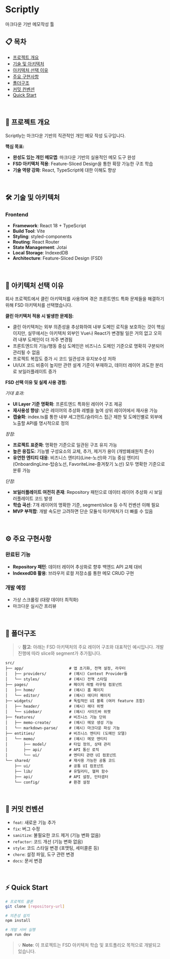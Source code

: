 # Scriptly

마크다운 기반 메모작성 툴

## 📋 목차

- [프로젝트 개요](#-프로젝트-개요)
- [기술 및 아키텍처](#-기술-및-아키텍처)
- [아키텍처 선택 이유](#-아키텍처-선택-이유)
- [주요 구현사항](#-주요-구현사항)
- [폴더구조](#-폴더구조)
- [커밋 컨벤션](#-커밋-컨벤션)
- [Quick Start](#-quick-start)

<br>

## 🚀 프로젝트 개요

Scriptly는 마크다운 기반의 직관적인 개인 메모 작성 도구입니다.

**핵심 목표:**

- **완성도 있는 개인 메모앱**: 마크다운 기반의 실용적인 메모 도구 완성
- **FSD 아키텍처 적용**: Feature-Sliced Design을 통한 확장 가능한 구조 학습
- **기술 역량 강화**: React, TypeScript에 대한 이해도 향상

<br>

## 🛠 기술 및 아키텍처

### Frontend

- **Framework**: React 18 + TypeScript
- **Build Tool**: Vite
- **Styling**: styled-components
- **Routing**: React Router
- **State Management**: Jotai
- **Local Storage**: IndexedDB
- **Architecture**: Feature-Sliced Design (FSD)

<br>

## 🎯 아키텍처 선택 이유

회사 프로젝트에서 클린 아키텍처를 사용하며 겪은 프론트엔드 특화 문제들을 해결하기 위해 FSD 아키텍처를 선택했습니다.

**클린 아키텍처 적용 시 발생한 문제점:**
- 클린 아키텍처는 외부 의존성을 추상화하여 내부 도메인 로직을 보호하는 것이 핵심이지만, 실무에서는 아키텍처 외부인 Vue나 React가 변경될 일은 거의 없고 오히려 내부 도메인이 더 자주 변경됨
- 프론트엔드의 기능/행동 중심 도메인은 비즈니스 도메인 기준으로 명확히 구분되어 관리될 수 없음
- 프로젝트 복잡도 증가 시 코드 일관성과 유지보수성 저하
- UI/UX 코드 비중이 높지만 관련 설계 기준이 부재하고, 데이터 레이어 과도한 분리로 보일러플레이트 증가

**FSD 선택 이유 및 실제 사용 경험:**

*기대 효과:*
- **UI Layer 기준 명확화**: 프론트엔드 특화된 레이어 구조 제공
- **재사용성 향상**: 낮은 레이어의 추상화 레벨을 높여 상위 레이어에서 재사용 가능
- **캡슐화**: index.ts를 통한 내부 세그먼트/슬라이스 접근 제한 및 도메인별로 외부에 노출할 API를 명시적으로 정의

*장점:*
- **프로젝트 표준화**: 명확한 기준으로 일관된 구조 유지 가능
- **높은 응집도**: 기능별 구성요소의 교체, 추가, 제거가 용이 (개방폐쇄원칙 준수)
- **유연한 엔티티 대응**: 비즈니스 엔티티(Line-노선)와 기능 중심 엔티티(OnboardingLine-탑승노선, FavoriteLine-즐겨찾기 노선) 모두 명확한 기준으로 분류 가능

*단점:*
- **보일러플레이트 여전히 존재**: Repository 패턴으로 데이터 레이어 추상화 시 보일러플레이트 코드 발생
- **학습 곡선**: 7개 레이어의 명확한 기준, segment/slice 등 수직 컨벤션 이해 필요
- **MVP 부적합**: 개발 속도만 고려하면 단순 모듈식 아키텍처가 더 빠를 수 있음

<br>

## ⚙️ 주요 구현사항

### 완료된 기능
- **Repository 패턴**: 데이터 레이어 추상화로 향후 백엔드 API 교체 대비
- **IndexedDB 활용**: 브라우저 로컬 저장소를 통한 메모 CRUD 구현

### 개발 예정
- 가상 스크롤링 (대량 데이터 최적화)
- 마크다운 실시간 프리뷰

<br>

## 📁 폴더구조

> 💡 **참고**: 아래는 FSD 아키텍처의 주요 레이어 구조와 대표적인 예시입니다. 개발 진행에 따라 slice와 segment가 추가됩니다.

```
src/
├── app/                    # 앱 초기화, 전역 설정, 라우터
│   ├── providers/          # (예시) Context Provider들
│   └── styles/             # (예시) 전역 스타일
├── pages/                  # 페이지 레벨 라우팅 컴포넌트
│   ├── home/               # (예시) 홈 페이지
│   └── editor/             # (예시) 에디터 페이지
├── widgets/                # 독립적인 UI 블록 (여러 feature 조합)
│   ├── header/             # (예시) 헤더 위젯
│   └── sidebar/            # (예시) 사이드바 위젯
├── features/               # 비즈니스 기능 단위
│   ├── memo-create/        # (예시) 메모 생성 기능
│   └── markdown-parse/     # (예시) 마크다운 파싱 기능
├── entities/               # 비즈니스 엔티티 (도메인 모델)
│   └── memo/               # (예시) 메모 엔티티
│       ├── model/          # 타입 정의, 상태 관리
│       ├── api/            # API 통신 로직
│       └── ui/             # 엔티티 관련 UI 컴포넌트
└── shared/                 # 재사용 가능한 공통 코드
    ├── ui/                 # 공통 UI 컴포넌트
    ├── lib/                # 유틸리티, 헬퍼 함수
    ├── api/                # API 설정, 인터셉터
    └── config/             # 환경 설정
```

<br>


## 📝 커밋 컨벤션

- `feat`: 새로운 기능 추가
- `fix`: 버그 수정
- `sanitize`: 불필요한 코드 제거 (기능 변화 없음)
- `refactor`: 코드 개선 (기능 변화 없음)
- `style`: 코드 스타일 변경 (포맷팅, 세미콜론 등)
- `chore`: 설정 파일, 도구 관련 변경
- `docs`: 문서 변경

<br>


## ⚡ Quick Start

```bash
# 프로젝트 클론
git clone [repository-url]

# 의존성 설치
npm install

# 개발 서버 실행
npm run dev
```

> 💡 **Note**: 이 프로젝트는 FSD 아키텍처 학습 및 포트폴리오 목적으로 개발되고 있습니다.
